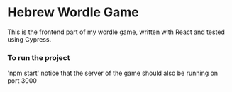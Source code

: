 # Hebrew Wordle Game

This is the frontend part of my wordle game, written with React and tested using Cypress.

### To run the project

'npm start'
notice that the server of the game should also be running on port 3000
